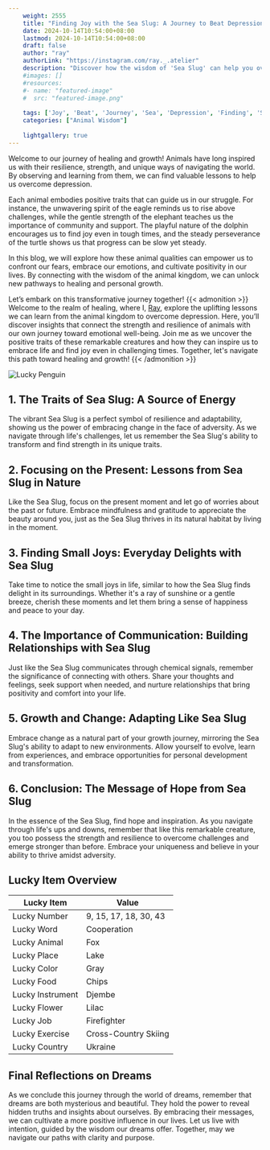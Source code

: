 ```yaml
---
    weight: 2555
    title: "Finding Joy with the Sea Slug: A Journey to Beat Depression"  # Assuming 'title' column exists
    date: 2024-10-14T10:54:00+08:00
    lastmod: 2024-10-14T10:54:00+08:00
    draft: false
    author: "ray"
    authorLink: "https://instagram.com/ray._.atelier"
    description: "Discover how the wisdom of 'Sea Slug' can help you overcome depression and find joy in your life journey."
    #images: []
    #resources:
    #- name: "featured-image"
    #  src: "featured-image.png"
    
    tags: ['Joy', 'Beat', 'Journey', 'Sea', 'Depression', 'Finding', 'Slug']
    categories: ["Animal Wisdom"]
    
    lightgallery: true
---
```

    
Welcome to our journey of healing and growth! Animals have long inspired us with their resilience, strength, and unique ways of navigating the world. By observing and learning from them, we can find valuable lessons to help us overcome depression.

Each animal embodies positive traits that can guide us in our struggle. For instance, the unwavering spirit of the eagle reminds us to rise above challenges, while the gentle strength of the elephant teaches us the importance of community and support. The playful nature of the dolphin encourages us to find joy even in tough times, and the steady perseverance of the turtle shows us that progress can be slow yet steady.

In this blog, we will explore how these animal qualities can empower us to confront our fears, embrace our emotions, and cultivate positivity in our lives. By connecting with the wisdom of the animal kingdom, we can unlock new pathways to healing and personal growth.

Let’s embark on this transformative journey together!
{{< admonition >}}
Welcome to the realm of healing, where I, [Ray](https://instagram.com/ray._.atelier), explore the uplifting lessons we can learn from the animal kingdom to overcome depression. Here, you’ll discover insights that connect the strength and resilience of animals with our own journey toward emotional well-being. Join me as we uncover the positive traits of these remarkable creatures and how they can inspire us to embrace life and find joy even in challenging times. Together, let's navigate this path toward healing and growth!
{{< /admonition >}}

![Lucky Penguin](https://cdn.pixabay.com/photo/2024/09/07/02/34/penguins-9028827_1280.jpg "Lucky Penguin")

## 1. The Traits of Sea Slug: A Source of Energy
The vibrant Sea Slug is a perfect symbol of resilience and adaptability, showing us the power of embracing change in the face of adversity. As we navigate through life's challenges, let us remember the Sea Slug's ability to transform and find strength in its unique traits.

## 2. Focusing on the Present: Lessons from Sea Slug in Nature
Like the Sea Slug, focus on the present moment and let go of worries about the past or future. Embrace mindfulness and gratitude to appreciate the beauty around you, just as the Sea Slug thrives in its natural habitat by living in the moment.

## 3. Finding Small Joys: Everyday Delights with Sea Slug
Take time to notice the small joys in life, similar to how the Sea Slug finds delight in its surroundings. Whether it's a ray of sunshine or a gentle breeze, cherish these moments and let them bring a sense of happiness and peace to your day.

## 4. The Importance of Communication: Building Relationships with Sea Slug
Just like the Sea Slug communicates through chemical signals, remember the significance of connecting with others. Share your thoughts and feelings, seek support when needed, and nurture relationships that bring positivity and comfort into your life.

## 5. Growth and Change: Adapting Like Sea Slug
Embrace change as a natural part of your growth journey, mirroring the Sea Slug's ability to adapt to new environments. Allow yourself to evolve, learn from experiences, and embrace opportunities for personal development and transformation.

## 6. Conclusion: The Message of Hope from Sea Slug
In the essence of the Sea Slug, find hope and inspiration. As you navigate through life's ups and downs, remember that like this remarkable creature, you too possess the strength and resilience to overcome challenges and emerge stronger than before. Embrace your uniqueness and believe in your ability to thrive amidst adversity.


## Lucky Item Overview
| Lucky Item          | Value              |
|---------------|--------------------|
| Lucky Number        | 9, 15, 17, 18, 30, 43  |
| Lucky Word          | Cooperation |
| Lucky Animal        | Fox |
| Lucky Place         | Lake     |
| Lucky Color         | Gray     |
| Lucky Food          | Chips      |
| Lucky Instrument    | Djembe |
| Lucky Flower        | Lilac    |
| Lucky Job           | Firefighter       |
| Lucky Exercise      | Cross-Country Skiing  |
| Lucky Country       | Ukraine    |


##  Final Reflections on Dreams

As we conclude this journey through the world of dreams, remember that dreams are both mysterious and beautiful. They hold the power to reveal hidden truths and insights about ourselves. By embracing their messages, we can cultivate a more positive influence in our lives. Let us live with intention, guided by the wisdom our dreams offer. Together, may we navigate our paths with clarity and purpose.

